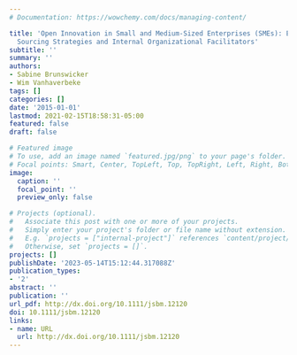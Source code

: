 ```yaml
---
# Documentation: https://wowchemy.com/docs/managing-content/

title: 'Open Innovation in Small and Medium-Sized Enterprises (SMEs): External Knowledge
  Sourcing Strategies and Internal Organizational Facilitators'
subtitle: ''
summary: ''
authors:
- Sabine Brunswicker
- Wim Vanhaverbeke
tags: []
categories: []
date: '2015-01-01'
lastmod: 2021-02-15T18:58:31-05:00
featured: false
draft: false

# Featured image
# To use, add an image named `featured.jpg/png` to your page's folder.
# Focal points: Smart, Center, TopLeft, Top, TopRight, Left, Right, BottomLeft, Bottom, BottomRight.
image:
  caption: ''
  focal_point: ''
  preview_only: false

# Projects (optional).
#   Associate this post with one or more of your projects.
#   Simply enter your project's folder or file name without extension.
#   E.g. `projects = ["internal-project"]` references `content/project/deep-learning/index.md`.
#   Otherwise, set `projects = []`.
projects: []
publishDate: '2023-05-14T15:12:44.317088Z'
publication_types:
- '2'
abstract: ''
publication: ''
url_pdf: http://dx.doi.org/10.1111/jsbm.12120
doi: 10.1111/jsbm.12120
links:
- name: URL
  url: http://dx.doi.org/10.1111/jsbm.12120
---
```

